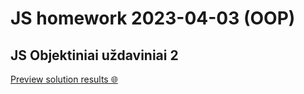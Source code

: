 # JS homework **2023-04-03** (OOP)

## JS Objektiniai uždaviniai 2

[Preview solution results 🌐](https://htmlpreview.github.io/?https://github.com/codevivi/BIT_JS-2023-01-09_homeworks/blob/master/2023-04-03-objektiniai-uzdaviniai-2/index.html)

